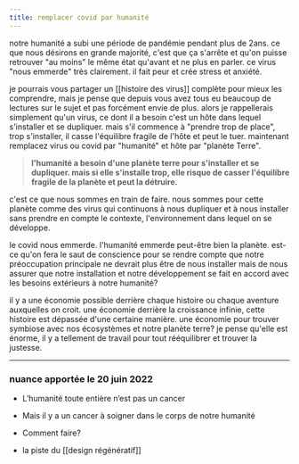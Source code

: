 ```yaml
---
title: remplacer covid par humanité
---
```


notre humanité a subi une période de pandémie pendant plus de 2ans. ce que nous désirons en grande majorité, c'est que ça s'arrête et qu'on puisse retrouver "au moins" le même état qu'avant et ne plus en parler. ce virus "nous emmerde" très clairement. il fait peur et crée stress et anxiété.

je pourrais vous partager un [[histoire des virus]] complète pour mieux les comprendre, mais je pense que depuis vous avez tous eu beaucoup de lectures sur le sujet et pas forcément envie de plus. alors je rappellerais simplement qu'un virus, ce dont il a besoin c'est un hôte dans lequel s'installer et se dupliquer. mais s'il commence à "prendre trop de place", trop s'installer, il casse l'équilibre fragile de l'hôte et peut le tuer.
maintenant remplacez virus ou covid par "humanité" et hôte par "planète Terre". 

> **l'humanité a besoin d'une planète terre pour s'installer et se dupliquer. mais si elle s'installe trop, elle risque de casser l'équilibre fragile de la planète et peut la détruire.**


c'est ce que nous sommes en train de faire. nous sommes pour cette planète comme des virus qui continuons à nous dupliquer et à nous installer sans prendre en compte le contexte, l'environnement dans lequel on se développe.

le covid nous emmerde. l'humanité emmerde peut-être bien la planète. est-ce qu'on fera le saut de conscience pour se rendre compte que notre préoccupation principale ne devrait plus être de nous installer mais de nous assurer que notre installation et notre développement se fait en accord avec les besoins extérieurs à notre humanité?

il y a une économie possible derrière chaque histoire ou chaque aventure auxquelles on croit. une économie derrière la croissance infinie, cette histoire est dépassée d'une certaine manière. une économie pour trouver symbiose avec nos écosystèmes et notre planète terre? je pense qu'elle est énorme, il y a tellement de travail pour tout rééquilibrer et trouver la justesse.

- ---
  
### nuance apportée le 20 juin 2022

- L’humanité toute entière n’est pas un cancer
- Mais il y a un cancer à soigner dans le corps de notre humanité

- Comment faire?
- la piste du [[design régénératif]]